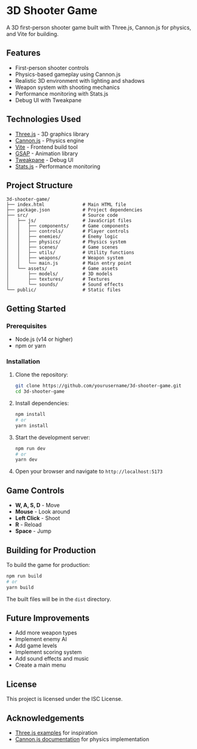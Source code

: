 # 3D Shooter Game

A 3D first-person shooter game built with Three.js, Cannon.js for physics, and Vite for building.

## Features

- First-person shooter controls
- Physics-based gameplay using Cannon.js
- Realistic 3D environment with lighting and shadows
- Weapon system with shooting mechanics
- Performance monitoring with Stats.js
- Debug UI with Tweakpane

## Technologies Used

- [Three.js](https://threejs.org/) - 3D graphics library
- [Cannon.js](https://schteppe.github.io/cannon.js/) - Physics engine
- [Vite](https://vitejs.dev/) - Frontend build tool
- [GSAP](https://greensock.com/gsap/) - Animation library
- [Tweakpane](https://cocopon.github.io/tweakpane/) - Debug UI
- [Stats.js](https://github.com/mrdoob/stats.js/) - Performance monitoring

## Project Structure

```
3d-shooter-game/
├── index.html              # Main HTML file
├── package.json            # Project dependencies
├── src/                    # Source code
│   ├── js/                 # JavaScript files
│   │   ├── components/     # Game components
│   │   ├── controls/       # Player controls
│   │   ├── enemies/        # Enemy logic
│   │   ├── physics/        # Physics system
│   │   ├── scenes/         # Game scenes
│   │   ├── utils/          # Utility functions
│   │   ├── weapons/        # Weapon system
│   │   └── main.js         # Main entry point
│   └── assets/             # Game assets
│       ├── models/         # 3D models
│       ├── textures/       # Textures
│       └── sounds/         # Sound effects
└── public/                 # Static files
```

## Getting Started

### Prerequisites

- Node.js (v14 or higher)
- npm or yarn

### Installation

1. Clone the repository:
   ```bash
   git clone https://github.com/yourusername/3d-shooter-game.git
   cd 3d-shooter-game
   ```

2. Install dependencies:
   ```bash
   npm install
   # or
   yarn install
   ```

3. Start the development server:
   ```bash
   npm run dev
   # or
   yarn dev
   ```

4. Open your browser and navigate to `http://localhost:5173`

## Game Controls

- **W, A, S, D** - Move
- **Mouse** - Look around
- **Left Click** - Shoot
- **R** - Reload
- **Space** - Jump

## Building for Production

To build the game for production:

```bash
npm run build
# or
yarn build
```

The built files will be in the `dist` directory.

## Future Improvements

- Add more weapon types
- Implement enemy AI
- Add game levels
- Implement scoring system
- Add sound effects and music
- Create a main menu

## License

This project is licensed under the ISC License.

## Acknowledgements

- [Three.js examples](https://threejs.org/examples/) for inspiration
- [Cannon.js documentation](https://schteppe.github.io/cannon.js/docs/) for physics implementation 
